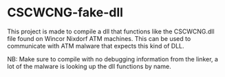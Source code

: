 # CSCWCNG-fake-dll
This project is made to compile a dll that functions like the CSCWCNG.dll file found on Wincor Nixdorf ATM machines.
This can be used to communicate with ATM malware that expects this kind of DLL.

NB:
Make sure to compile with no debugging information from the linker, a lot of the malware is looking up the dll functions by name.

